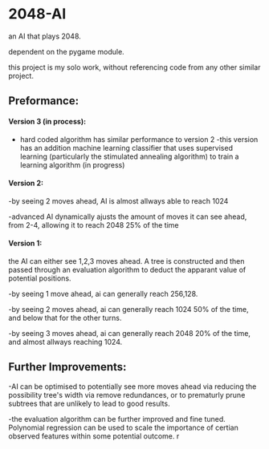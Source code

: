 # 2048-AI
an AI that plays 2048.

dependent on the pygame module.

this project is my solo work, without referencing code from any other similar project.

## Preformance:
#### Version 3 (in process):
- hard coded algorithm has similar performance to version 2
-this version has an addition machine learning classifier that uses supervised learning (particularly the stimulated annealing algorithm) to train a learning algorithm (in progress)


#### Version 2:
-by seeing 2 moves ahead, AI is almost allways able to reach 1024

-advanced AI dynamically ajusts the amount of moves it can see ahead, from 2-4, allowing it to reach 2048 25% of the time



#### Version 1:
the AI can either see 1,2,3 moves ahead. A tree is constructed and then passed through an evaluation algorithm to deduct the apparant value of potential positions.

-by seeing 1 move ahead, ai can generally reach 256,128.

-by seeing 2 moves ahead, ai can generally reach 1024 50% of the time, and below that for the other turns.

-by seeing 3 moves ahead, ai can generally reach 2048 20% of the time, and almost allways reaching 1024.

## Further Improvements:
-AI can be optimised to potentially see more moves ahead via reducing the possibility tree's width via remove redundances, or to prematurly prune subtrees that are unlikely to lead to good results.

-the evaluation algorithm can be further improved and fine tuned. Polynomial regression can be used to scale the importance of certian observed features within some potential outcome.
r
